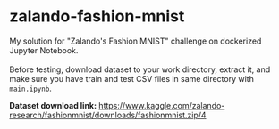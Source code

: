 # zalando-fashion-mnist
My solution for "Zalando's Fashion MNIST" challenge on dockerized Jupyter Notebook.<br><br>
Before testing, download dataset to your work directory, extract it, and make sure you have train and test CSV files in same directory with ```main.ipynb```.

**Dataset download link:** https://www.kaggle.com/zalando-research/fashionmnist/downloads/fashionmnist.zip/4
